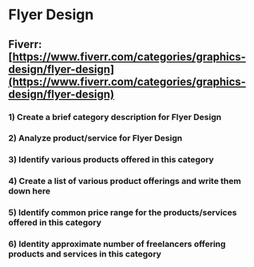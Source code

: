 # Flyer Design
## Fiverr: [https://www.fiverr.com/categories/graphics-design/flyer-design](https://www.fiverr.com/categories/graphics-design/flyer-design)
### 1) Create a brief category description for Flyer Design
### 2) Analyze product/service for Flyer Design
### 3) Identify various products offered in this category
### 4) Create a list of various product offerings and write them down here
### 5) Identify common price range for the products/services offered in this category
### 6) Identity approximate number of freelancers offering products and services in this category
